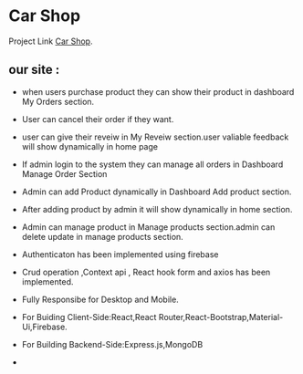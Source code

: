 # Car Shop

Project Link [ Car Shop](https://car-shop-dec70.web.app/).

## our site :
- when users purchase product they can show their product in dashboard My Orders section.
- User can cancel their order if they want.
- user can give their reveiw in My Reveiw section.user valiable feedback will show dynamically in home page
- If admin login to the system they can manage all orders in Dashboard Manage Order Section
- Admin can add Product dynamically in Dashboard Add product section.
- After adding product by admin it will show dynamically in home section.
- Admin can manage product in Manage products section.admin can delete update in manage products section.
- Authenticaton has been implemented using firebase
- Crud operation ,Context api , React hook form and axios  has been implemented.
- Fully Responsibe  for Desktop and Mobile.
- For Buiding Client-Side:React,React Router,React-Bootstrap,Material-Ui,Firebase.
- For Building Backend-Side:Express.js,MongoDB

-
